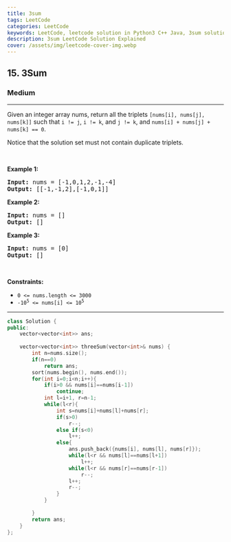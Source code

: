 ```yaml
---
title: 3sum
tags: LeetCode
categories: LeetCode
keywords: LeetCode, leetcode solution in Python3 C++ Java, 3sum solution
description: 3sum LeetCode Solution Explained
cover: /assets/img/leetcode-cover-img.webp
---
```



<h2>15. 3Sum</h2><h3>Medium</h3><hr><div><p>Given an integer array nums, return all the triplets <code>[nums[i], nums[j], nums[k]]</code> such that <code>i != j</code>, <code>i != k</code>, and <code>j != k</code>, and <code>nums[i] + nums[j] + nums[k] == 0</code>.</p>

<p>Notice that the solution set must not contain duplicate triplets.</p>

<p>&nbsp;</p>
<p><strong>Example 1:</strong></p>
<pre><strong>Input:</strong> nums = [-1,0,1,2,-1,-4]
<strong>Output:</strong> [[-1,-1,2],[-1,0,1]]
</pre><p><strong>Example 2:</strong></p>
<pre><strong>Input:</strong> nums = []
<strong>Output:</strong> []
</pre><p><strong>Example 3:</strong></p>
<pre><strong>Input:</strong> nums = [0]
<strong>Output:</strong> []
</pre>
<p>&nbsp;</p>
<p><strong>Constraints:</strong></p>

<ul>
	<li><code>0 &lt;= nums.length &lt;= 3000</code></li>
	<li><code>-10<sup>5</sup> &lt;= nums[i] &lt;= 10<sup>5</sup></code></li>
</ul>
</div>

---




```cpp
class Solution {
public:
    vector<vector<int>> ans;
    
    vector<vector<int>> threeSum(vector<int>& nums) {
        int n=nums.size();
        if(n==0)
            return ans;
        sort(nums.begin(), nums.end());
        for(int i=0;i<n;i++){
            if(i>0 && nums[i]==nums[i-1])
                continue;
            int l=i+1, r=n-1;
            while(l<r){
                int s=nums[i]+nums[l]+nums[r];
                if(s>0)
                    r--;
                else if(s<0)
                    l++;
                else{
                    ans.push_back({nums[i], nums[l], nums[r]});
                    while(l<r && nums[l]==nums[l+1])
                        l++;
                    while(l<r && nums[r]==nums[r-1])
                        r--;
                    l++;
                    r--;
                }
            }
            
        }
        return ans;
    }
};
```
